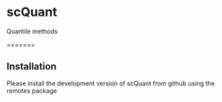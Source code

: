 # scQuant
Quantile methods

=======
## Installation
Please install the development version of scQuant from github using the remotes package 

